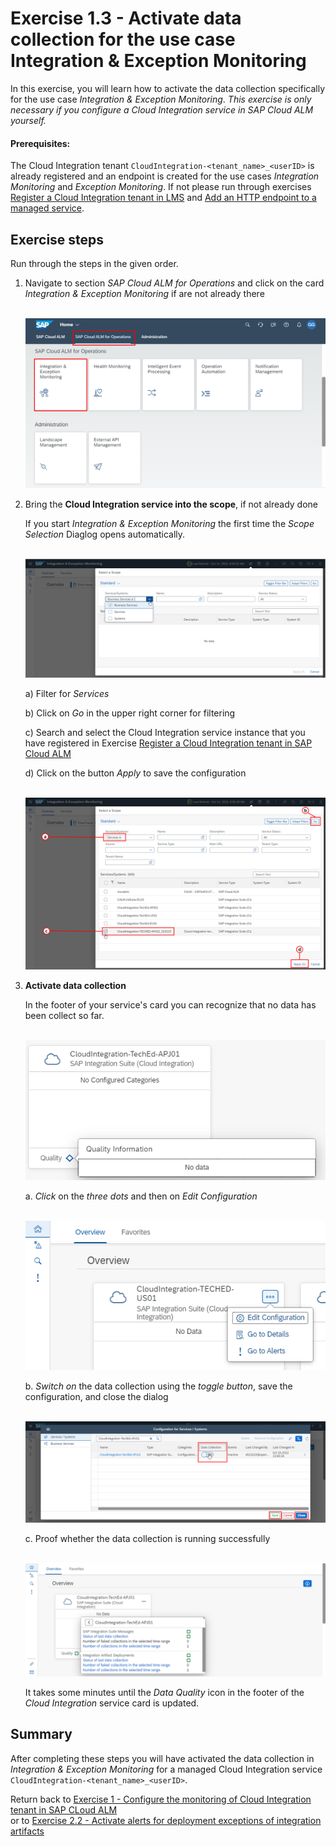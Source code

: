# Exercise 1.3 - Activate data collection for the use case Integration & Exception Monitoring 

In this exercise, you will learn how to activate the data collection specifically for the use case *Integration & Exception Monitoring*.
*This exercise is only necessary if you configure a Cloud Integration service in SAP Cloud ALM yourself.*

#### Prerequisites:
The Cloud Integration tenant `CloudIntegration-<tenant_name>_<userID>` is already registered and an endpoint is created for the use cases *Integration Monitoring* and *Exception Monitoring*. If not please run through exercises [Register a Cloud Integration tenant in LMS](../ex11/) and [Add an HTTP endpoint to a managed service](../ex12/).

## Exercise steps

Run through the steps in the given order.

1. Navigate to section *SAP Cloud ALM for Operations* and click on the card *Integration & Exception Monitoring* if are not already there
      
    <br>![](/exercises/ex1/images/CALMLandingIntExMon.png)
  
2. Bring the **Cloud Integration service into the scope**, if not already done

   If you start *Integration & Exception Monitoring* the first time the *Scope Selection* Diaglog opens automatically.
   
    <br>![](/exercises/ex1/images/InitialScopeSelection.png)
   
    a)  Filter for *Services*
    
    b)  Click on *Go* in the upper right corner for filtering
    
    c)  Search and select the Cloud Integration service instance that you have registered in Exercise [Register a Cloud Integration tenant in SAP Cloud ALM](exercises/ex1/ex11)

    d)  Click on the button *Apply* to save the configuration
      
     <br>![](/exercises/ex1/images/ScopeSelectionService.png)
      
3. **Activate data collection**

    In the footer of your service's card you can recognize that no data has been collect so far.
    
   <br>![](/exercises/ex1/images/IMOverviewNoData.png)

    a. *Click* on the *three dots* and then on *Edit Configuration*
    
    <br>![](/exercises/ex1/images/IMOverviewEditConfiguration.png)
    
    b. *Switch on* the data collection using the *toggle button*, save the configuration, and close the dialog
    
    <br>![](/exercises/ex1/images/IMConfigDataCollection.png)
	
    c. Proof whether the data collection is running successfully
    
    <br>![](/exercises/ex1/images/IMOverviewDataCollectionActivated.png)

    It takes some minutes until the *Data Quality* icon in the footer of the *Cloud Integration* service card is updated.
    
## Summary

After completing these steps you will have activated the data collection in *Integration & Exception Monitoring* for a managed Cloud Integration service `CloudIntegration-<tenant_name>_<userID>`.

Return back to [Exercise 1 - Configure the monitoring of Cloud Integration tenant in SAP CLoud ALM](../../ex1/README.md) <br>or to [Exercise 2.2 - Activate alerts for deployment exceptions of integration artifacts](../../ex2/ex22/) 
